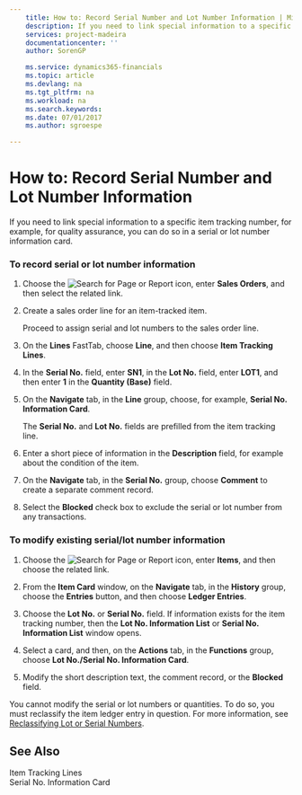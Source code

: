 ```yaml
---
    title: How to: Record Serial Number and Lot Number Information | Microsoft Docs
    description: If you need to link special information to a specific item tracking number, for example, for quality assurance, you can do so in a serial or lot number information card.
    services: project-madeira
    documentationcenter: ''
    author: SorenGP

    ms.service: dynamics365-financials
    ms.topic: article
    ms.devlang: na
    ms.tgt_pltfrm: na
    ms.workload: na
    ms.search.keywords:
    ms.date: 07/01/2017
    ms.author: sgroespe

---
```

# How to: Record Serial Number and Lot Number Information
If you need to link special information to a specific item tracking number, for example, for quality assurance, you can do so in a serial or lot number information card.  
  
### To record serial or lot number information  
  
1.  Choose the ![Search for Page or Report](media/ui-search/search_small.png "Search for Page or Report icon") icon, enter **Sales Orders**, and then select the related link.  
  
2.  Create a sales order line for an item-tracked item.  
  
     Proceed to assign serial and lot numbers to the sales order line.  
  
3.  On the **Lines** FastTab, choose **Line**, and then choose **Item Tracking Lines**.  
  
4.  In the **Serial No.** field, enter **SN1**, in the **Lot No.** field, enter **LOT1**, and then enter **1** in the **Quantity (Base)** field.  
  
5.  On the **Navigate** tab, in the **Line** group, choose, for example, **Serial No. Information Card**.  
  
     The **Serial No.** and **Lot No.** fields are prefilled from the item tracking line.  
  
6.  Enter a short piece of information in the **Description** field, for example about the condition of the item.  
  
7.  On the **Navigate** tab, in the **Serial No.** group, choose **Comment** to create a separate comment record.  
  
8.  Select the **Blocked** check box to exclude the serial or lot number from any transactions.  
  
### To modify existing serial/lot number information  
  
1.  Choose the ![Search for Page or Report](media/ui-search/search_small.png "Search for Page or Report icon") icon, enter **Items**, and then choose the related link.  
  
2.  From the **Item Card** window, on the **Navigate** tab, in the **History** group, choose the **Entries** button, and then choose **Ledger Entries**.  
  
3.  Choose the **Lot No.** or **Serial No.** field. If information exists for the item tracking number, then the **Lot No. Information List** or **Serial No. Information List** window opens.  
  
4.  Select a card, and then, on the **Actions** tab, in the **Functions** group, choose **Lot No./Serial No. Information Card**.  
  
5.  Modify the short description text, the comment record, or the **Blocked** field.  
  
 You cannot modify the serial or lot numbers or quantities. To do so, you must reclassify the item ledger entry in question. For more information, see [Reclassifying Lot or Serial Numbers](../how-to-reclassify-lot-numbers-and-serial-numbers.md).  
  
## See Also  
 Item Tracking Lines   
 Serial No. Information Card